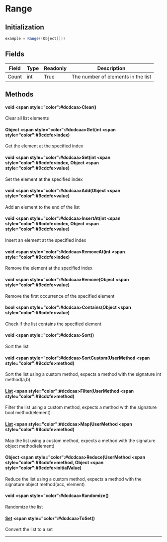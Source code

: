 # Range
## Initialization
```csharp
example = Range((Object[]))
```
## Fields
|Field|Type|Readonly|Description|
|---|---|---|---|
|Count|int|True|The number of elements in the list|
## Methods
#### void <span style="color":#dcdcaa>Clear<span>()
Clear all list elements
#### Object <span style="color":#dcdcaa>Get<span>(int <span style="color":#9cdcfe>index<span>)
Get the element at the specified index
#### void <span style="color":#dcdcaa>Set<span>(int <span style="color":#9cdcfe>index<span>, Object <span style="color":#9cdcfe>value<span>)
Set the element at the specified index
#### void <span style="color":#dcdcaa>Add<span>(Object <span style="color":#9cdcfe>value<span>)
Add an element to the end of the list
#### void <span style="color":#dcdcaa>InsertAt<span>(int <span style="color":#9cdcfe>index<span>, Object <span style="color":#9cdcfe>value<span>)
Insert an element at the specified index
#### void <span style="color":#dcdcaa>RemoveAt<span>(int <span style="color":#9cdcfe>index<span>)
Remove the element at the specified index
#### void <span style="color":#dcdcaa>Remove<span>(Object <span style="color":#9cdcfe>value<span>)
Remove the first occurrence of the specified element
#### bool <span style="color":#dcdcaa>Contains<span>(Object <span style="color":#9cdcfe>value<span>)
Check if the list contains the specified element
#### void <span style="color":#dcdcaa>Sort<span>()
Sort the list
#### void <span style="color":#dcdcaa>SortCustom<span>(UserMethod <span style="color":#9cdcfe>method<span>)
Sort the list using a custom method, expects a method with the signature int method(a,b)
#### [List](../objects/List.md) <span style="color":#dcdcaa>Filter<span>(UserMethod <span style="color":#9cdcfe>method<span>)
Filter the list using a custom method, expects a method with the signature bool method(element)
#### [List](../objects/List.md) <span style="color":#dcdcaa>Map<span>(UserMethod <span style="color":#9cdcfe>method<span>)
Map the list using a custom method, expects a method with the signature object method(element)
#### Object <span style="color":#dcdcaa>Reduce<span>(UserMethod <span style="color":#9cdcfe>method<span>, Object <span style="color":#9cdcfe>initialValue<span>)
Reduce the list using a custom method, expects a method with the signature object method(acc, element)
#### void <span style="color":#dcdcaa>Randomize<span>()
Randomize the list
#### [Set](../objects/Set.md) <span style="color":#dcdcaa>ToSet<span>()
Convert the list to a set

---

